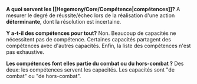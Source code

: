 **A quoi servent les [[Hegemony/Core/Compétence|compétences]]?** A mesurer le degré de réussite/échec lors de la réalisation d'une action **déterminante**, dont la résolution est incertaine.

**Y a-t-il des compétences pour tout?** Non. Beaucoup de capacités ne nécessitent pas de compétence.  Certaines capacités partagent des compétences avec d'autres capacités. Enfin, la liste des compétences n'est pas exhaustive. 

**Les compétences font elles partie du combat ou du hors-combat ?** Des deux: les compétences servent les capacités. Les capacités sont "de combat" ou "de hors-combat".